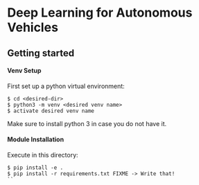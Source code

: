 # Deep Learning for Autonomous Vehicles


## Getting started

#### Venv Setup
First set up a python virtual environment:
```
$ cd <desired-dir>
$ python3 -m venv <desired venv name>
$ activate desired venv name
```
Make sure to install python 3 in case you do not have it.

#### Module Installation
Execute in this directory:
```
$ pip install -e .
$ pip install -r requirements.txt FIXME -> Write that!
``
